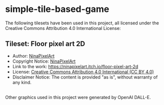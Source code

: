 # simple-tile-based-game

The following tilesets have been used in this project, all licensed under the Creative Commons Attribution 4.0 International License:


## Tileset: Floor pixel art 2D
- Author: [NinaPixelArt](https://ninapixelart.itch.io/)
- Copyright Notice: [NinaPixelArt](https://ninapixelart.itch.io/)
- Link to the work: https://ninapixelart.itch.io/floor-pixel-art-2d
- License: [Creative Commons Attribution 4.0 International (CC BY 4.0)](http://creativecommons.org/licenses/by/4.0/)
- Disclaimer Notice: The content is provided "as is", without warranty of any kind.

<br />
Other graphics used in this project were generated by OpenAI DALL-E.
